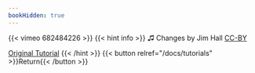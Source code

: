 ```yaml
---
bookHidden: true
---
```


{{< vimeo 682484226 >}}
{{< hint info >}}
♫ Changes by Jim Hall [CC-BY](https://freemusicarchive.org/music/jim-hall/mishmash-ep/changes)

[Original Tutorial](https://youtu.be/KBPchIOZcxs)
{{< /hint >}}
{{< button relref="/docs/tutorials" >}}Return{{< /button >}}

